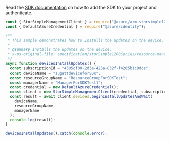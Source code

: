 Read the [SDK documentation](https://github.com/Azure/azure-sdk-for-js/blob/%40azure%2Farm-storsimple1200series_2.0.1/sdk/storsimple1200series/arm-storsimple1200series/README.md) on how to add the SDK to your project and authenticate.

```javascript
const { StorSimpleManagementClient } = require("@azure/arm-storsimple1200series");
const { DefaultAzureCredential } = require("@azure/identity");

/**
 * This sample demonstrates how to Installs the updates on the device.
 *
 * @summary Installs the updates on the device.
 * x-ms-original-file: specification/storSimple1200Series/resource-manager/Microsoft.StorSimple/stable/2016-10-01/examples/DevicesInstallUpdates.json
 */
async function devicesInstallUpdates() {
  const subscriptionId = "4385cf00-2d3a-425a-832f-f4285b1c9dce";
  const deviceName = "sugattdeviceforSDK";
  const resourceGroupName = "ResourceGroupForSDKTest";
  const managerName = "ManagerForSDKTest1";
  const credential = new DefaultAzureCredential();
  const client = new StorSimpleManagementClient(credential, subscriptionId);
  const result = await client.devices.beginInstallUpdatesAndWait(
    deviceName,
    resourceGroupName,
    managerName
  );
  console.log(result);
}

devicesInstallUpdates().catch(console.error);
```

